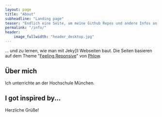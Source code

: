 ```yaml
---
layout: page
title: "About"
subheadline: "Landing page"
teaser: "Endlich eine Seite, um meine Github Repos und andere Infos an einem Ort zu sammeln."
permalink: "/info/"
header:
    image_fullwidth: "header_desktop.jpg"
---
```

... und zu lernen, wie man mit Jeky[ll Webseiten baut. Die Seiten basieren auf dem Theme
"[Feeling Reponsive][1]" von [Phlow][2].


## Über mich
Ich unterrichte an der Hochschule München.



## I got inspired by...


Herzliche Grüße!


 [1]: https://github.com/phlow/feeling-responsive
 [2]: https://phlow.de/